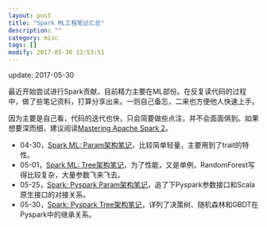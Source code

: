 ```yaml
---
layout: post
title: "Spark ML工程笔记汇总"
description: ""
category: misc
tags: []
modify: 2017-05-30 13:53:51
---
```


update: 2017-05-30


最近开始尝试进行Spark贡献，目前精力主要在ML部份。在反复读代码的过程中，做了些笔记资料，打算分享出来。一则自己备忘，二来也方便他人快速上手。

因为主要是自己看，代码的迭代也快，只会简要做些点注，并不会面面俱到。如果想要深而细，建议阅读[Mastering Apache Spark 2](https://www.gitbook.com/book/jaceklaskowski/mastering-apache-spark/details)。


+ 04-30，[Spark ML: Param架构笔记](https://www.evernote.com/l/ADDXNX_7MMhI6Kf8Kh6hnCi5Xj0UgkTouJ8)，比较简单轻量，主要用到了trait的特性。
+ 05-01，[Spark ML: Tree架构笔记](https://www.evernote.com/l/ADDTp7Nc6iRFmJRUDola9Jpa9v1J1BAsNeg)，为了性能，又是单例，RandomForest写得比较复杂，大量参数飞来飞去。
+ 05-25，[Spark: Pyspark Param架构笔记](https://www.evernote.com/l/ADA6P5HQHv1FTYRYe3HpUkfw4_ambRaBeTw)，追了下Pyspark参数接口和Scala原生接口的对接关系。
+ 05-30，[Spark: Pyspark Tree架构笔记](https://www.evernote.com/shard/s48/nl/1328285495/8016ca0c-2dc4-4f61-8fc6-562cbb72d656/)，详列了决策树、随机森林和GBDT在Pyspark中的继承关系。
